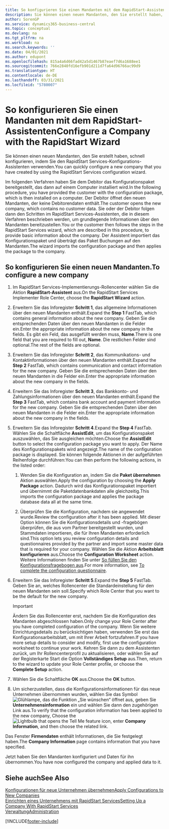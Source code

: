 ```yaml
---
title: So konfigurieren Sie einen Mandanten mit dem RapidStart-Assistenten | Microsoft Docs
description: Sie können einen neuen Mandanten, den Sie erstellt haben, schnell konfigurieren, indem Sie den RapidStart Services-Konfigurations-Assistenten verwenden.
author: SorenGP
ms.service: dynamics365-business-central
ms.topic: conceptual
ms.devlang: na
ms.tgt_pltfrm: na
ms.workload: na
ms.search.keywords: ''
ms.date: 04/01/2021
ms.author: edupont
ms.openlocfilehash: 815a4a6d66fad42a5d1467b87eaef7d6a1688ee1
ms.sourcegitcommit: 766e2840fd16efb901d211d7fa64d96766ac99d9
ms.translationtype: HT
ms.contentlocale: de-DE
ms.lasthandoff: 03/31/2021
ms.locfileid: "5780007"
---
```

# <a name="configure-a-company-with-the-rapidstart-wizard"></a><span data-ttu-id="fb106-103">So konfigurieren Sie einen Mandanten mit dem RapidStart-Assistenten</span><span class="sxs-lookup"><span data-stu-id="fb106-103">Configure a Company with the RapidStart Wizard</span></span>
<span data-ttu-id="fb106-104">Sie können einen neuen Mandanten, den Sie erstellt haben, schnell konfigurieren, indem Sie den RapidStart Services-Konfigurations-Assistenten verwenden.</span><span class="sxs-lookup"><span data-stu-id="fb106-104">You can quickly configure a new company that you have created by using the RapidStart Services configuration wizard.</span></span>

<span data-ttu-id="fb106-105">Im folgenden Verfahren haben Sie dem Debitor das Konfigurationspaket bereitgestellt, das dann auf einem Computer installiert wird.</span><span class="sxs-lookup"><span data-stu-id="fb106-105">In the following procedure, you have provided the customer with the configuration package, which is then installed on a computer.</span></span> <span data-ttu-id="fb106-106">Der Debitor öffnet den neuen Mandanten, der keine Debitorendaten enthält.</span><span class="sxs-lookup"><span data-stu-id="fb106-106">The customer opens the new company, which contains no customer data.</span></span> <span data-ttu-id="fb106-107">Sie oder der Debitor folgen dann den Schritten im RapidStart Services-Assistenten, die in diesem Verfahren beschrieben werden, um grundlegende Informationen über den Mandanten bereitzustellen.</span><span class="sxs-lookup"><span data-stu-id="fb106-107">You or the customer then follows the steps in the RapidStart Services wizard, which are described in this procedure, to provide basic information about the company.</span></span> <span data-ttu-id="fb106-108">Der Assistent importiert das Konfigurationspaket und überträgt das Paket Buchungen auf den Mandanten.</span><span class="sxs-lookup"><span data-stu-id="fb106-108">The wizard imports the configuration package and then applies the package to the company.</span></span>  

## <a name="to-configure-a-new-company"></a><span data-ttu-id="fb106-109">So konfigurieren Sie einen neuen Mandanten.</span><span class="sxs-lookup"><span data-stu-id="fb106-109">To configure a new company</span></span>  
1. <span data-ttu-id="fb106-110">Im RapidStart Services-Implementierungs-Rollencenter wählen Sie die Aktion **RapidStart-Assistent** aus.</span><span class="sxs-lookup"><span data-stu-id="fb106-110">On the RapidStart Services Implementer Role Center, choose the **RapidStart Wizard** action.</span></span>  
2. <span data-ttu-id="fb106-111">Erweitern Sie das Inforegister **Schritt 1**, das allgemeine Informationen über den neuen Mandanten enthält.</span><span class="sxs-lookup"><span data-stu-id="fb106-111">Expand the **Step 1** FastTab, which contains general information about the new company.</span></span> <span data-ttu-id="fb106-112">Geben Sie die entsprechenden Daten über den neuen Mandanten in die Felder ein.</span><span class="sxs-lookup"><span data-stu-id="fb106-112">Enter the appropriate information about the new company in the fields.</span></span> <span data-ttu-id="fb106-113">Es gibt ein Feld, das ausgefüllt werden muss, **Name**.</span><span class="sxs-lookup"><span data-stu-id="fb106-113">There is one field that you are required to fill out, **Name**.</span></span> <span data-ttu-id="fb106-114">Die restlichen Felder sind optional.</span><span class="sxs-lookup"><span data-stu-id="fb106-114">The rest of the fields are optional.</span></span>  
3. <span data-ttu-id="fb106-115">Erweitern Sie das Inforegister **Schritt 2**, das Kommunikations- und Kontaktinformationen über den neuen Mandanten enthält.</span><span class="sxs-lookup"><span data-stu-id="fb106-115">Expand the **Step 2** FastTab, which contains communication and contact information for the new company.</span></span> <span data-ttu-id="fb106-116">Geben Sie die entsprechenden Daten über den neuen Mandanten in die Felder ein.</span><span class="sxs-lookup"><span data-stu-id="fb106-116">Enter the appropriate information about the new company in the fields.</span></span>
4. <span data-ttu-id="fb106-117">Erweitern Sie das Inforegister **Schritt 3**, das Bankkonto- und Zahlungsinformationen über den neuen Mandanten enthält.</span><span class="sxs-lookup"><span data-stu-id="fb106-117">Expand the **Step 3** FastTab, which contains bank account and payment information for the new company.</span></span> <span data-ttu-id="fb106-118">Geben Sie die entsprechenden Daten über den neuen Mandanten in die Felder ein.</span><span class="sxs-lookup"><span data-stu-id="fb106-118">Enter the appropriate information about the new company in the fields.</span></span>  
5. <span data-ttu-id="fb106-119">Erweitern Sie das Inforegister **Schritt 4**.</span><span class="sxs-lookup"><span data-stu-id="fb106-119">Expand the **Step 4** FastTab.</span></span> <span data-ttu-id="fb106-120">Wählen Sie die Schaltfläche **AssistEdit**, um das Konfigurationspaket auszuwählen, das Sie ausgleichen möchten.</span><span class="sxs-lookup"><span data-stu-id="fb106-120">Choose the **AssistEdit** button to select the configuration package you want to apply.</span></span> <span data-ttu-id="fb106-121">Der Name des Konfigurationspakets wird angezeigt.</span><span class="sxs-lookup"><span data-stu-id="fb106-121">The name of the configuration package is displayed.</span></span> <span data-ttu-id="fb106-122">Sie können folgende Aktionen in der aufgeführten Reihenfolge durchführen:</span><span class="sxs-lookup"><span data-stu-id="fb106-122">You can then perform the following actions, in the listed order:</span></span>  

    1. <span data-ttu-id="fb106-123">Wenden Sie die Konfiguration an, indem Sie die **Paket übernehmen** Aktion auswählen.</span><span class="sxs-lookup"><span data-stu-id="fb106-123">Apply the configuration by choosing the **Apply Package** action.</span></span> <span data-ttu-id="fb106-124">Dadurch wird das Konfigurationspaket importiert und übernimmt die Paketdatenbankdaten alle gleichzeitig.</span><span class="sxs-lookup"><span data-stu-id="fb106-124">This imports the configuration package and applies the package database data all at the same time.</span></span>  

    2. <span data-ttu-id="fb106-125">Überprüfen Sie die Konfiguration, nachdem sie angewendet wurde.</span><span class="sxs-lookup"><span data-stu-id="fb106-125">Review the configuration after it has been applied.</span></span> <span data-ttu-id="fb106-126">Mit dieser Option können Sie die Konfigurationsdetails und -fragebögen überprüfen, die aus vom Partner bereitgestellt wurden, und Stammdaten importieren, die für Ihren Mandanten erforderlich sind.</span><span class="sxs-lookup"><span data-stu-id="fb106-126">This option lets you review configuration details and questionnaires provided by the partner and import some master data that is required for your company.</span></span> <span data-ttu-id="fb106-127">Wählen Sie die Aktion **Arbeitsblatt konfigurieren** aus.</span><span class="sxs-lookup"><span data-stu-id="fb106-127">Choose the **Configuration Worksheet** action.</span></span> <span data-ttu-id="fb106-128">Weitere Informationen finden Sie unter [So füllen Sie den Konfigurationsfragebogen aus](admin-gather-customer-setup-values.md#to-complete-the-configuration-questionnaire).</span><span class="sxs-lookup"><span data-stu-id="fb106-128">For more information, see [To complete the configuration questionnaire](admin-gather-customer-setup-values.md#to-complete-the-configuration-questionnaire).</span></span>  

6. <span data-ttu-id="fb106-129">Erweitern Sie das Inforegister **Schritt 5**.</span><span class="sxs-lookup"><span data-stu-id="fb106-129">Expand the **Step 5** FastTab.</span></span> <span data-ttu-id="fb106-130">Geben Sie an, welches Rollencenter die Standardeinstellung für den neuen Mandanten sein soll.</span><span class="sxs-lookup"><span data-stu-id="fb106-130">Specify which Role Center that you want to be the default for the new company.</span></span>  

    > [!IMPORTANT]  
    >  <span data-ttu-id="fb106-131">Ändern Sie das Rollencenter erst, nachdem Sie die Konfiguration des Mandanten abgeschlossen haben.</span><span class="sxs-lookup"><span data-stu-id="fb106-131">Only change your Role Center after you have completed configuration of the company.</span></span> <span data-ttu-id="fb106-132">Wenn Sie weitere Einrichtungsdetails zu berücksichtigen haben, verwenden Sie erst das Konfigurationsarbeitsblatt, um mit Ihrer Arbeit fortzufahren.</span><span class="sxs-lookup"><span data-stu-id="fb106-132">If you have more setup details to consider and modify, first use the configuration worksheet to continue your work.</span></span> <span data-ttu-id="fb106-133">Kehren Sie dann zu dem Assistenten zurück, um Ihr Rollencenterprofil zu aktualisieren, oder wählen Sie auf der Registerkarte Start die Option **Vollständiges Setup** aus.</span><span class="sxs-lookup"><span data-stu-id="fb106-133">Then, return to the wizard to update your Role Center profile, or choose the **Complete Setup** action.</span></span>

7. <span data-ttu-id="fb106-134">Wählen Sie die Schaltfläche **OK** aus.</span><span class="sxs-lookup"><span data-stu-id="fb106-134">Choose the **OK** button.</span></span>  
8. <span data-ttu-id="fb106-135">Um sicherzustellen, dass die Konfigurationsinformationen für das neue Unternehmen übernommen wurden, wählen Sie das Symbol ![Glühlampe, das die Funktion „Sie wünschen“ öffnet](media/ui-search/search_small.png "Was möchten Sie tun?") aus, geben Sie **Unternehmensinformation** ein und wählen Sie dann den zugehörigen Link aus.</span><span class="sxs-lookup"><span data-stu-id="fb106-135">To verify that the configuration information has been applied to the new company, Choose the ![Lightbulb that opens the Tell Me feature](media/ui-search/search_small.png "Tell me what you want to do") icon, enter **Company Information**, and then choose the related link.</span></span>

<span data-ttu-id="fb106-136">Das Fenster **Firmendaten** enthält Informationen, die Sie festgelegt haben.</span><span class="sxs-lookup"><span data-stu-id="fb106-136">The **Company Information** page contains information that you have specified.</span></span>   

<span data-ttu-id="fb106-137">Jetzt haben Sie den Mandanten konfiguriert und Daten für ihn übernommen.</span><span class="sxs-lookup"><span data-stu-id="fb106-137">You have now configured the company and applied data to it.</span></span>  

## <a name="see-also"></a><span data-ttu-id="fb106-138">Siehe auch</span><span class="sxs-lookup"><span data-stu-id="fb106-138">See Also</span></span>  
[<span data-ttu-id="fb106-139">Konfigurationen für neue Unternehmen übernehmen</span><span class="sxs-lookup"><span data-stu-id="fb106-139">Apply Configurations to New Companies</span></span>](admin-apply-configuration-to-new-companies.md)  
[<span data-ttu-id="fb106-140">Einrichten eines Unternehmens mit RapidStart Services</span><span class="sxs-lookup"><span data-stu-id="fb106-140">Setting Up a Company With RapidStart Services</span></span>](admin-set-up-a-company-with-rapidstart.md)  
[<span data-ttu-id="fb106-141">Verwaltung</span><span class="sxs-lookup"><span data-stu-id="fb106-141">Administration</span></span>](admin-setup-and-administration.md)


[!INCLUDE[footer-include](includes/footer-banner.md)]